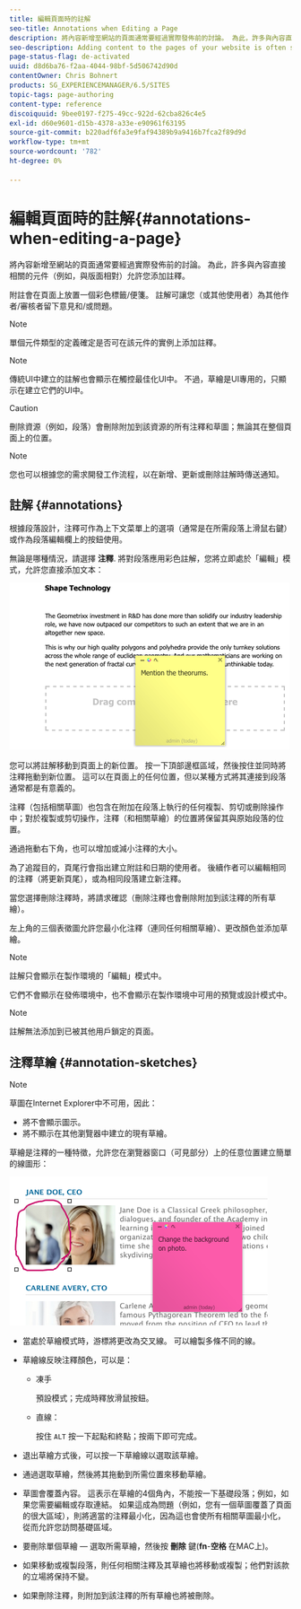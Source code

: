 ```yaml
---
title: 編輯頁面時的註解
seo-title: Annotations when Editing a Page
description: 將內容新增至網站的頁面通常要經過實際發佈前的討論。 為此，許多與內容直接相關的元件允許您添加註釋。
seo-description: Adding content to the pages of your website is often subject to discussions prior to it actually being published. To aid this, many components directly related to content allow you to add an annotation.
page-status-flag: de-activated
uuid: d8d6ba76-f2aa-4044-98bf-5d506742d90d
contentOwner: Chris Bohnert
products: SG_EXPERIENCEMANAGER/6.5/SITES
topic-tags: page-authoring
content-type: reference
discoiquuid: 9bee0197-f275-49cc-922d-62cba826c4e5
exl-id: d60e9601-d15b-4378-a33e-e90961f63195
source-git-commit: b220adf6fa3e9faf94389b9a9416b7fca2f89d9d
workflow-type: tm+mt
source-wordcount: '782'
ht-degree: 0%

---
```


# 編輯頁面時的註解{#annotations-when-editing-a-page}

將內容新增至網站的頁面通常要經過實際發佈前的討論。 為此，許多與內容直接相關的元件（例如，與版面相對）允許您添加註釋。

附註會在頁面上放置一個彩色標籤/便箋。 註解可讓您（或其他使用者）為其他作者/審核者留下意見和/或問題。

>[!NOTE]
>
>單個元件類型的定義確定是否可在該元件的實例上添加註釋。

>[!NOTE]
>
>傳統UI中建立的註解也會顯示在觸控最佳化UI中。 不過，草繪是UI專用的，只顯示在建立它們的UI中。

>[!CAUTION]
>
>刪除資源（例如，段落）會刪除附加到該資源的所有注釋和草圖；無論其在整個頁面上的位置。

>[!NOTE]
>
>您也可以根據您的需求開發工作流程，以在新增、更新或刪除註解時傳送通知。

## 註解 {#annotations}

根據段落設計，注釋可作為上下文菜單上的選項（通常是在所需段落上滑鼠右鍵）或作為段落編輯欄上的按鈕使用。

無論是哪種情況，請選擇 **注釋**. 將對段落應用彩色註解，您將立即處於「編輯」模式，允許您直接添加文本：

![chlimage_1-137](assets/chlimage_1-137.png)

您可以將註解移動到頁面上的新位置。 按一下頂部邊框區域，然後按住並同時將注釋拖動到新位置。 這可以在頁面上的任何位置，但以某種方式將其連接到段落通常都是有意義的。

注釋（包括相關草圖）也包含在附加在段落上執行的任何複製、剪切或刪除操作中；對於複製或剪切操作，注釋（和相關草繪）的位置將保留其與原始段落的位置。

通過拖動右下角，也可以增加或減小注釋的大小。

為了追蹤目的，頁尾行會指出建立附註和日期的使用者。 後續作者可以編輯相同的注釋（將更新頁尾），或為相同段落建立新注釋。

當您選擇刪除注釋時，將請求確認（刪除注釋也會刪除附加到該注釋的所有草繪）。

左上角的三個表徵圖允許您最小化注釋（連同任何相關草繪）、更改顏色並添加草繪。

>[!NOTE]
>
>註解只會顯示在製作環境的「編輯」模式中。
>
>它們不會顯示在發佈環境中，也不會顯示在製作環境中可用的預覽或設計模式中。

>[!NOTE]
>
>註解無法添加到已被其他用戶鎖定的頁面。

## 注釋草繪 {#annotation-sketches}

>[!NOTE]
>
>草圖在Internet Explorer中不可用，因此：
>
>* 將不會顯示圖示。
>* 將不顯示在其他瀏覽器中建立的現有草繪。
>


草繪是注釋的一種特徵，允許您在瀏覽器窗口（可見部分）上的任意位置建立簡單的線圖形：

![chlimage_1-138](assets/chlimage_1-138.png)

* 當處於草繪模式時，游標將更改為交叉線。 可以繪製多條不同的線。
* 草繪線反映注釋顏色，可以是：

   * 凍手

      預設模式；完成時釋放滑鼠按鈕。

   * 直線：

      按住 `ALT` 按一下起點和終點；按兩下即可完成。

* 退出草繪方式後，可以按一下草繪線以選取該草繪。
* 通過選取草繪，然後將其拖動到所需位置來移動草繪。
* 草圖會覆蓋內容。 這表示在草繪的4個角內，不能按一下基礎段落；例如，如果您需要編輯或存取連結。 如果這成為問題（例如，您有一個草圖覆蓋了頁面的很大區域），則將適當的注釋最小化，因為這也會使所有相關草圖最小化，從而允許您訪問基礎區域。
* 要刪除單個草繪 — 選取所需草繪，然後按 **刪除** 鍵(**fn**-**空格** 在MAC上)。

* 如果移動或複製段落，則任何相關注釋及其草繪也將移動或複製；他們對該款的立場將保持不變。
* 如果刪除注釋，則附加到該注釋的所有草繪也將被刪除。
